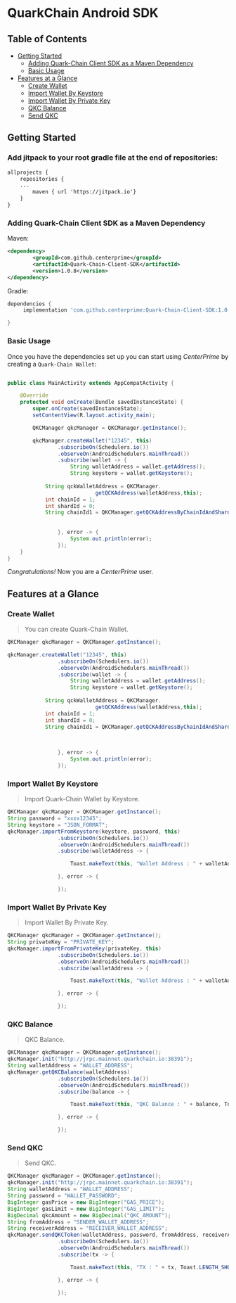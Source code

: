 # QuarkChain Android SDK


## Table of Contents

- [Getting Started](#getting-started)
  - [Adding Quark-Chain Client SDK as a Maven Dependency](#adding-quark-chain-client-sdk-as-a-maven-dependency)
  - [Basic Usage](#basic-usage)
- [Features at a Glance](#features-at-a-glance)
  - [Create Wallet](#create-wallet)
  - [Import Wallet By Keystore](#import-wallet-by-keystore)
  - [Import Wallet By Private Key](#import-wallet-by-private-key)
  - [QKC Balance](#qkc-balance)
  - [Send QKC](#send-qkc)

## Getting Started

### Add jitpack to your root gradle file at the end of repositories:
```xml
allprojects {
    repositories {
	...
        maven { url 'https://jitpack.io'}
    }
}
```

### Adding Quark-Chain Client SDK as a Maven Dependency

Maven:

```xml
<dependency>
	    <groupId>com.github.centerprime</groupId>
	    <artifactId>Quark-Chain-Client-SDK</artifactId>
	    <version>1.0.8</version>
</dependency>
```

Gradle:

```groovy
dependencies {
     implementation 'com.github.centerprime:Quark-Chain-Client-SDK:1.0.8'

}
```

### Basic Usage

Once you have the dependencies set up you can start using *CenterPrime* by creating a `Quark-Chain Wallet`:

```java

public class MainActivity extends AppCompatActivity {

    @Override
    protected void onCreate(Bundle savedInstanceState) {
        super.onCreate(savedInstanceState);
        setContentView(R.layout.activity_main);

        QKCManager qkcManager = QKCManager.getInstance();

        qkcManager.createWallet("12345", this)
                .subscribeOn(Schedulers.io())
                .observeOn(AndroidSchedulers.mainThread())
                .subscribe(wallet -> {
                    String walletAddress = wallet.getAddress();
                    String keystore = wallet.getKeystore();
		    
		    String qckWalletAddress = QKCManager.
                            getQCKAddress(walletAddress,this);
		    int chainId = 1;
		    int shardId = 0;
 	 	    String chainId1 = QKCManager.getQCKAddressByChainIdAndShardId(qckWalletAddress, chainId , shardId, this);
		    
		    
                }, error -> {
                    System.out.println(error);
                });
    }
}
```

*Congratulations!* Now you are a *CenterPrime* user.

## Features at a Glance

### Create Wallet

> You can create Quark-Chain Wallet.
```java
QKCManager qkcManager = QKCManager.getInstance();

qkcManager.createWallet("12345", this)
                .subscribeOn(Schedulers.io())
                .observeOn(AndroidSchedulers.mainThread())
                .subscribe(wallet -> {
                    String walletAddress = wallet.getAddress();
                    String keystore = wallet.getKeystore();
		   
		    String qckWalletAddress = QKCManager.
                            getQCKAddress(walletAddress,this);
		    int chainId = 1;
		    int shardId = 0;
 	 	    String chainId1 = QKCManager.getQCKAddressByChainIdAndShardId(qckWalletAddress, chainId , shardId, this);

		    
		    
                }, error -> {
                    System.out.println(error);
                });

```

### Import Wallet By Keystore

> Import Quark-Chain Wallet by Keystore.

```java
QKCManager qkcManager = QKCManager.getInstance();
String password = "xxxx12345";
String keystore = "JSON_FORMAT";
qkcManager.importFromKeystore(keystore, password, this)
                .subscribeOn(Schedulers.io())
                .observeOn(AndroidSchedulers.mainThread())
                .subscribe(walletAddress -> {

                    Toast.makeText(this, "Wallet Address : " + walletAddress, Toast.LENGTH_SHORT).show();

                }, error -> {

                });
```
### Import Wallet By Private Key

> Import Wallet By Private Key.

```java
QKCManager qkcManager = QKCManager.getInstance();
String privateKey = "PRIVATE_KEY";
qkcManager.importFromPrivateKey(privateKey, this)
                .subscribeOn(Schedulers.io())
                .observeOn(AndroidSchedulers.mainThread())
                .subscribe(walletAddress -> {

                    Toast.makeText(this, "Wallet Address : " + walletAddress, Toast.LENGTH_SHORT).show();

                }, error -> {

                });
```


### QKC Balance

> QKC Balance.

```java
QKCManager qkcManager = QKCManager.getInstance();
qkcManager.init("http://jrpc.mainnet.quarkchain.io:38391");
String walletAddress = "WALLET_ADDRESS";
qkcManager.getQKCBalance(walletAddress)
                .subscribeOn(Schedulers.io())
                .observeOn(AndroidSchedulers.mainThread())
                .subscribe(balance -> {

                    Toast.makeText(this, "QKC Balance : " + balance, Toast.LENGTH_SHORT).show();

                }, error -> {

                });
```
### Send QKC

> Send QKC.

```java
QKCManager qkcManager = QKCManager.getInstance();
qkcManager.init("http://jrpc.mainnet.quarkchain.io:38391");
String walletAddress = "WALLET_ADDRESS";
String password = "WALLET_PASSWORD";
BigInteger gasPrice = new BigInteger("GAS_PRICE");
BigInteger gasLimit = new BigInteger("GAS_LIMIT");
BigDecimal qkcAmount = new BigDecimal("QKC_AMOUNT");
String fromAddress = "SENDER_WALLET_ADDRESS";
String receiverAddress = "RECEIVER_WALLET_ADDRESS";
qkcManager.sendQKCToken(walletAddress, password, fromAddress, receiverAddress,gasPrice, gasLimit, qkcAmount, this)
                .subscribeOn(Schedulers.io())
                .observeOn(AndroidSchedulers.mainThread())
                .subscribe(tx -> {

                    Toast.makeText(this, "TX : " + tx, Toast.LENGTH_SHORT).show();

                }, error -> {

                });
```

